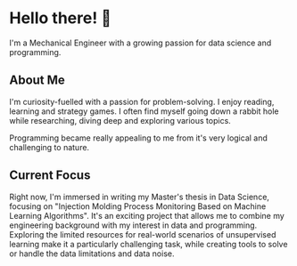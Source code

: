 # Hello there! 👋

I'm a Mechanical Engineer with a growing passion for data science and programming.

## About Me

I'm curiosity-fuelled with a passion for problem-solving. I enjoy reading, learning and strategy games.
I often find myself going down a rabbit hole while researching, diving deep and exploring various topics.

Programming became really appealing to me from it's very logical and challenging to nature.

## Current Focus

Right now, I'm immersed in writing my Master's thesis in Data Science, focusing on "Injection Molding Process Monitoring Based on Machine Learning Algorithms". It's an exciting project that allows me to combine my engineering background with my interest in data and programming. Exploring the limited resources for real-world scenarios of unsupervised learning make it a particularly challenging task, while creating tools to solve or handle the data limitations and data noise.
